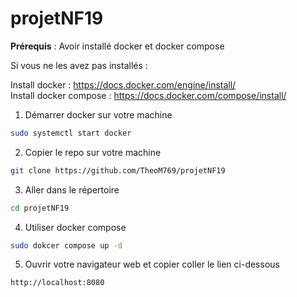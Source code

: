 # projetNF19

__Prérequis__ : Avoir installé docker et docker compose  
  
Si vous ne les avez pas installés :  
  
Install docker : https://docs.docker.com/engine/install/  
Install docker compose : https://docs.docker.com/compose/install/

1. Démarrer docker sur votre machine

```bash
sudo systemctl start docker
```

2. Copier le repo sur votre machine

```bash
git clone https://github.com/TheoM769/projetNF19
```
3. Aller dans le répertoire

```bash
cd projetNF19
```
4. Utiliser docker compose

```bash
sudo dokcer compose up -d
```
5. Ouvrir votre navigateur web et copier coller le lien ci-dessous

```bash
http://localhost:8080
```
